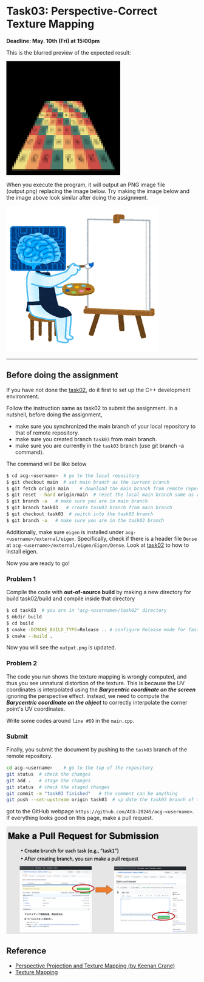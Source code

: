 # Task03: Perspective-Correct Texture Mapping

**Deadline: May. 10th (Fri) at 15:00pm**

This is the blurred preview of the expected result:

![preview](preview.png)

When you execute the program, it will output an PNG image file (output.png) replacing the image below. Try making the image below and the image above look similar after doing the assignment. 

![output](output.png)

----

## Before doing the assignment

If you have not done the [task02](../task02), do it first to set up the C++ development environment.

Follow the instruction same as task02 to submit the assignment. In a nutshell, before doing the assignment,
- make sure you synchronized the main  branch of your local repository to that of remote repository.
- make sure you created branch `task03` from main branch.
- make sure you are currently in the `task03` branch (use git branch -a command).

The command will be like below

```bash
$ cd acg-<username>  # go to the local repository
$ git checkout main  # set main branch as the current branch
$ git fetch origin main    # download the main branch from remote repository
$ git reset --hard origin/main  # reset the local main branch same as remote repository
$ git branch -a   # make sure you are in main branch
$ git branch task03   # create task03 branch from main branch
$ git checkout task03  # switch into the task03 branch
$ git branch -a   # make sure you are in the task03 branch
```

Additionally, make sure `eigen` is installed under `acg-<username>/external/eigen`. 
Specifically, check if there is a header file `Dense` at `acg-<username>/external/eigen/Eigen/Dense`. 
Look at [task02](../task02) to how to install eigen.

Now you are ready to go!


### Problem 1

Compile the code with **out-of-source build** by making a new directory for build task02/build and compile inside that directory

``` bash
$ cd task03  # you are in "acg-<username>/task02" directory
$ mkdir build
$ cd build
$ cmake -DCMAKE_BUILD_TYPE=Release .. # configure Release mode for fast execution
$ cmake --build .
```

Now you will see the `output.png` is updated. 

### Problem 2

The code you run shows the texture mapping is wrongly computed, and thus you see unnatural distortion of the texture.
This is because the UV coordinates is interpolated using the ***Barycentric coordinate on the screen*** ignoring the perspective effect.
Instead, we need to compute the ***Barycentric coordinate on the object*** to correctly interpolate the corner point's UV coordinates.


Write some codes around `line #69` in the `main.cpp`. 


### Submit

Finally, you submit the document by pushing to the `task03` branch of the remote repository. 

```bash
cd acg-<username>    # go to the top of the repository
git status  # check the changes
git add .   # stage the changes
git status  # check the staged changes
git commit -m "task03 finished"   # the comment can be anything
git push --set-upstream origin task03  # up date the task03 branch of the remote repository
```

got to the GitHub webpage `https://github.com/ACG-2024S/acg-<username>`. If everything looks good on this page, make a pull request. 

![](../doc/pullrequest.png)

## Reference

- [Perspective Projection and Texture Mapping (by Keenan Crane)](https://www.youtube.com/watch?v=_4Q4O2Kgdo4)
- [Texture Mapping](https://en.wikipedia.org/wiki/Texture_mapping)
